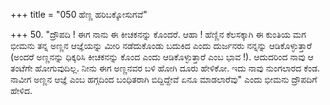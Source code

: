 +++
title = "050 ಹೆಣ್ಣ ಹರಿಬಕ್ಕೋಸುಗವೆ"

+++
50. "ದ್ರೌಪದಿ ! ಈಗ ನಾನು ಈ ಕೀಚಕನನ್ನು ಕೊಂದರೆ. ಆಹಾ ! ಹೆಣ್ಣಿನ ಕೆಲಸಕ್ಕಾಗಿ ಈ ಕುಂತಿಯ ಮಗ ಭೀಮನು ತನ್ನ ಅಣ್ಣನ ಆಜ್ಞೆಯನ್ನು ಮೀರಿ ನಡೆದುಕೊಂಡು ಬದುಕಿದ ಎಂದು ದುರ್ಜನರು ನನ್ನನ್ನು ಆಡಿಕೊಳ್ಳುತ್ತಾರೆ (ಅಂದರೆ ಅಣ್ಣನನ್ನು ಧಿಕ್ಕರಿಸಿ ಕೀಚಕನನ್ನು ಕೊಂದ ಎಂದು ಆಡಿಕೊಳ್ಳುತ್ತಾರೆ ಎಂಬ ಭಾವ !). ಆದುದರಿಂದ ನಾವು ಆ ತಂಟೆಗೇ ಹೋಗುವುದಿಲ್ಲ. ನೀನು ಈಗ ಅಣ್ಣನವರ ಬಳಿ ಹೋಗಿ ದೂರು ಹೇಳಿಕೋ. ಇದು ನಾವು ನುಂಗಲಾರದ ಕೆಂಡ. ನಾವೀಗ ಅಣ್ಣನ ಆಜ್ಞೆ ಎಂಬ ಹಗ್ಗದಿಂದ ಬಂಧಿತರಾಗಿ ಬಿದ್ದಿದ್ದೇವೆ ಏನೂ ಮಾಡಲಾರೆವು" ಎಂದು ಭೀಮನು ದ್ರೌಪದಿಗೆ ಹೇಳಿದ.